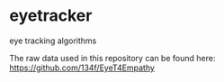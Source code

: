 # eyetracker
eye tracking algorithms

The raw data used in this repository can be found here: https://github.com/134f/EyeT4Empathy 
